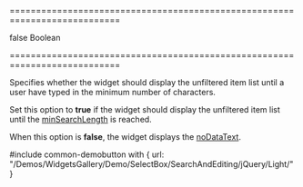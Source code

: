 ===========================================================================
<!--default-->false<!--/default-->
<!--type-->Boolean<!--/type-->
===========================================================================

<!--shortDescription-->
Specifies whether the widget should display the unfiltered item list until a user have typed in the minimum number of characters.
<!--/shortDescription-->

<!--fullDescription-->
Set this option to **true** if the widget should display the unfiltered item list until the [minSearchLength]({basewidgetpath}/Configuration/#minSearchLength) is reached.

When this option is **false**, the widget displays the [noDataText]({basewidgetpath}/Configuration/#noDataText).

#include common-demobutton with {
    url: "/Demos/WidgetsGallery/Demo/SelectBox/SearchAndEditing/jQuery/Light/"
}
<!--/fullDescription-->